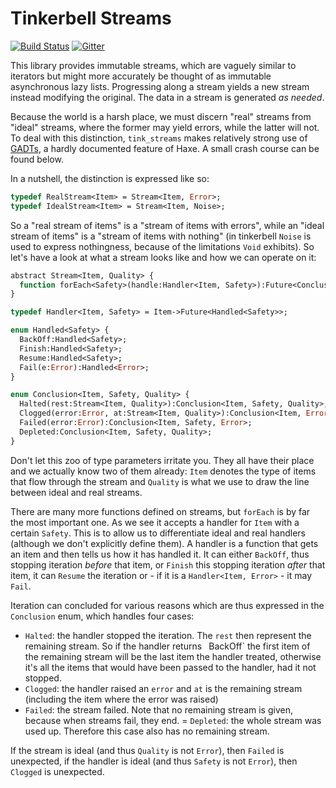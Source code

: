 # Tinkerbell Streams

[![Build Status](https://travis-ci.org/haxetink/tink_streams.svg?branch=master)](https://travis-ci.org/haxetink/tink_streams)
[![Gitter](https://img.shields.io/gitter/room/nwjs/nw.js.svg?maxAge=2592000)](https://gitter.im/haxetink/public)

This library provides immutable streams, which are vaguely similar to iterators but might more accurately be thought of as immutable asynchronous lazy lists. Progressing along a stream yields a new stream instead modifying the original. The data in a stream is generated *as needed*.

Because the world is a harsh place, we must discern "real" streams from "ideal" streams, where the former may yield errors, while the latter will not. To deal with this distinction, `tink_streams` makes relatively strong use of [GADTs](), a hardly documented feature of Haxe. A small crash course can be found below.

In a nutshell, the distinction is expressed like so:
  
```haxe
typedef RealStream<Item> = Stream<Item, Error>;
typedef IdealStream<Item> = Stream<Item, Noise>;
```

So a "real stream of items" is a "stream of items with errors", while an "ideal stream of items" is a "stream of items with nothing" (in tinkerbell `Noise` is used to express nothingness, because of the limitations `Void` exhibits). So let's have a look at what a stream looks like and how we can operate on it:

```haxe
abstract Stream<Item, Quality> {
  function forEach<Safety>(handle:Handler<Item, Safety>):Future<Conclusion<Item, Safety, Quality>>;
}

typedef Handler<Item, Safety> = Item->Future<Handled<Safety>>;

enum Handled<Safety> {
  BackOff:Handled<Safety>;
  Finish:Handled<Safety>;
  Resume:Handled<Safety>;
  Fail(e:Error):Handled<Error>;
}

enum Conclusion<Item, Safety, Quality> {
  Halted(rest:Stream<Item, Quality>):Conclusion<Item, Safety, Quality>;
  Clogged(error:Error, at:Stream<Item, Quality>):Conclusion<Item, Error, Quality>;
  Failed(error:Error):Conclusion<Item, Safety, Error>;
  Depleted:Conclusion<Item, Safety, Quality>;
}
```

Don't let this zoo of type parameters irritate you. They all have their place and we actually know two of them already: `Item` denotes the type of items that flow through the stream and `Quality` is what we use to draw the line between ideal and real streams.

There are many more functions defined on streams, but `forEach` is by far the most important one. As we see it accepts a handler for `Item` with a certain `Safety`. This is to allow us to differentiate ideal and real handlers (although we don't explicitly define them). A handler is a function that gets an item and then tells us how it has handled it. It can either `BackOff`, thus stopping iteration *before* that item, or `Finish` this stopping iteration *after* that item, it can `Resume` the iteration or - if it is a `Handler<Item, Error>` - it may `Fail`.

Iteration can concluded for various reasons which are thus expressed in the `Conclusion` enum, which handles four cases:
  
- `Halted`: the handler stopped the iteration. The `rest` then represent the remaining stream. So if the handler returns ` `BackOff` the first item of the remaining stream will be the last item the handler treated, otherwise it's all the items that would have been passed to the handler, had it not stopped.
- `Clogged`: the handler raised an `error` and `at` is the remaining stream (including the item where the error was raised)
- `Failed`: the stream failed. Note that no remaining stream is given, because when streams fail, they end.
= `Depleted`: the whole stream was used up. Therefore this case also has no remaining stream.

If the stream is ideal (and thus `Quality` is not `Error`), then `Failed` is unexpected, if the handler is ideal (and thus `Safety` is not `Error`), then `Clogged` is unexpected.